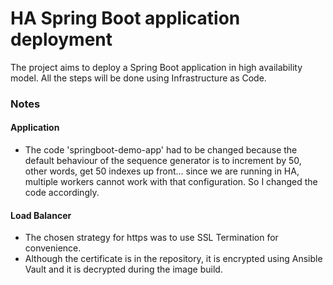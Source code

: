 # HA Spring Boot application deployment

The project aims to deploy a Spring Boot application in high availability model.
All the steps will be done using Infrastructure as Code.


### Notes

#### Application

 * The code 'springboot-demo-app' had to be changed because the default behaviour of the sequence generator is to increment by 50, other words, get 50 indexes up front... since we are running in HA, multiple workers cannot work with that configuration. So I changed the code accordingly.

#### Load Balancer
 * The chosen strategy for https was to use SSL Termination for convenience.
 * Although the certificate is in the repository, it is encrypted using Ansible Vault and it is decrypted during the image build.
